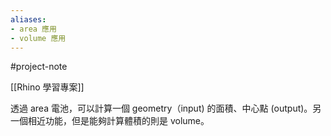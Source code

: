 ```yaml
---
aliases:
- area 應用
- volume 應用
---
```


#project-note 

[[Rhino 學習專案]]

透過 area 電池，可以計算一個 geometry（input) 的面積、中心點 (output)。另一個相近功能，但是能夠計算體積的則是 volume。